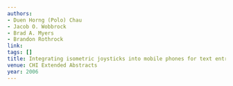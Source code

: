 ```yaml
---
authors:
- Duen Horng (Polo) Chau
- Jacob O. Wobbrock
- Brad A. Myers
- Brandon Rothrock
link:
tags: []
title: Integrating isometric joysticks into mobile phones for text entry.
venue: CHI Extended Abstracts
year: 2006
---
```

